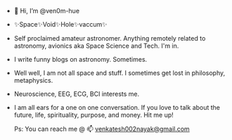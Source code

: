 -  👋 Hi, I’m @ven0m-hue
-  ✨Space✨Void✨Hole✨vaccum✨
-  Self proclaimed amateur astronomer. Anything remotely related to astronomy, avionics aka Space Science and Tech. I'm in.
-  I write funny blogs on astronomy. Sometimes. 
-  Well well, I am not all space and stuff. I sometimes get lost in philosophy, metaphysics.
-  Neuroscience, EEG, ECG, BCI interests me.
-  I am all ears for a one on one conversation. If you love to talk about the future, life, spirituality, purpose, and money. Hit me up!


   Ps: You can reach me @ 📫 venkatesh002nayak@gmail.com

<!---
ven0m-hue/ven0m-hue is a ✨ special ✨ repository because its `README.md` (this file) appears on your GitHub profile.
You can click the Preview link to take a look at your changes.
--->
